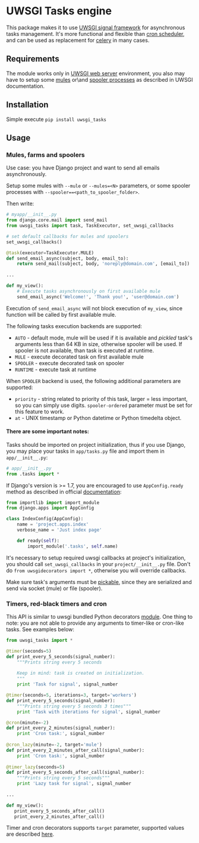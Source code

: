 # UWSGI Tasks engine

This package makes it to use [UWSGI signal framework](http://uwsgi-docs.readthedocs.org/en/latest/Signals.html) 
for asynchronous tasks management. It's more functional and flexible than [cron scheduler](https://wikipedia.org/wiki/Cron), and
can be used as replacement for [celery](http://www.celeryproject.org/) in many cases.

## Requirements

The module works only in [UWSGI web server](https://uwsgi-docs.readthedocs.org/en/latest/) environment,
you also may have to setup some [mules](https://uwsgi-docs.readthedocs.org/en/latest/Mules.html) or\and [spooler processes](http://uwsgi-docs.readthedocs.org/en/latest/Spooler.html) as described in UWSGI documentation. 

## Installation

Simple execute `pip install uwsgi_tasks`

## Usage

### Mules, farms and spoolers

Use case: you have Django project and want to send all emails asynchronously.

Setup some mules with `--mule` or `--mules=<N>` parameters, or some spooler 
processes with `--spooler==<path_to_spooler_folder>`.

Then write:

```python
# myapp/__init__.py
from django.core.mail import send_mail
from uwsgi_tasks import task, TaskExecutor, set_uwsgi_callbacks

# set default callbacks for mules and spoolers
set_uwsgi_callbacks()

@task(executor=TaskExecutor.MULE)
def send_email_async(subject, body, email_to):
    return send_mail(subject, body, 'noreply@domain.com', [email_to])
 
...

def my_view():
    # Execute tasks asynchronously on first available mule
    send_email_async('Welcome!', 'Thank you!', 'user@domain.com')
```

Execution of `send_email_async` will not block execution of `my_view`, since 
function will be called by first available mule.

The following tasks execution backends are supported:
* `AUTO` - default mode, mule will be used if it is available and _pickled_ task's arguments less than 64 KB in size, otherwise spooler will be used. If spooler is not available, than task is executed at runtime.
* `MULE` - execute decorated task on first available mule
* `SPOOLER` - execute decorated task on spooler
* `RUNTIME` - execute task at runtime

When `SPOOLER` backend is used, the following additional parameters are supported:
* `priority` - string related to priority of this task, larger = less important, so you can simply use digits. `spooler-ordered` parameter must be set for this feature to work.
* `at` - UNIX timestamp or Python datetime or Python timedelta object.

#### There are some important notes:

Tasks should be imported on project initialization, thus if you use Django, you may place your tasks in `app/tasks.py` file and import them in `app/__init__.py`:

```python
# app/__init__.py
from .tasks import *
```

If Django's version is >= 1.7, you are encouraged to use `AppConfig.ready` method as described in official [documentation](https://docs.djangoproject.com/en/1.7/ref/applications/#configuring-applications):

```python
from importlib import import_module
from django.apps import AppConfig

class IndexConfig(AppConfig):
    name = 'project.apps.index'
    verbose_name = 'Just index page'

    def ready(self):
        import_module('.tasks', self.name)
```

It's necessary to setup required uwsgi callbacks at project's initialization, you should call `set_uwsgi_callbacks` in your `project/__init__.py` file. Don't do `from uwsgidecorators import *`, otherwise you will override callbacks.

Make sure task's arguments must be [pickable](http://stackoverflow.com/questions/3603581/what-does-it-mean-for-an-object-to-be-picklable-or-pickle-able), since they are serialized and send via socket (mule) or file (spooler).

### Timers, red-black timers and cron

This API is similar to uwsgi bundled Python decorators [module](http://uwsgi-docs.readthedocs.org/en/latest/PythonDecorators.html). One thing to note: you are not able to provide any arguments to timer-like or cron-like tasks. See examples below:

```python
from uwsgi_tasks import *

@timer(seconds=5)
def print_every_5_seconds(signal_number):
    """Prints string every 5 seconds
    
    Keep in mind: task is created on initialization.
    """
    print 'Task for signal', signal_number

@timer(seconds=5, iterations=3, target='workers')
def print_every_5_seconds(signal_number):
    """Prints string every 5 seconds 3 times"""
    print 'Task with iterations for signal', signal_number

@cron(minute=-2)
def print_every_2_minutes(signal_number):
    print 'Cron task:', signal_number
    
@cron_lazy(minute=-2, target='mule')
def print_every_2_minutes_after_call(signal_number):
    print 'Cron task:', signal_number
    
@timer_lazy(seconds=5)
def print_every_5_seconds_after_call(signal_number):
    """Prints string every 5 seconds"""
    print 'Lazy task for signal', signal_number
    
...

def my_view():
   print_every_5_seconds_after_call()
   print_every_2_minutes_after_call()
```

Timer and cron decorators supports `target` parameter, supported values are described [here](http://uwsgi-docs.readthedocs.org/en/latest/PythonModule.html#uwsgi.register_signal).
